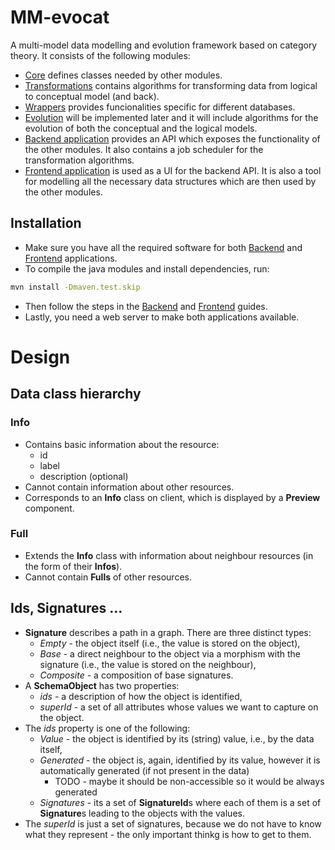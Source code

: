 # MM-evocat

A multi-model data modelling and evolution framework based on category theory. It consists of the following modules:
- [Core](./core/README.md) defines classes needed by other modules.
- [Transformations](./transformations/README.md) contains algorithms for transforming data from logical to conceptual model (and back).
- [Wrappers](./wrappers/README.md) provides funcionalities specific for different databases.
- [Evolution](./evolution/README.md) will be implemented later and it will include algorithms for the evolution of both the conceptual and the logical models.
- [Backend application](./server/README.md) provides an API which exposes the functionality of the other modules. It also contains a job scheduler for the transformation algorithms.
- [Frontend application](./example-ui//README.md) is used as a UI for the backend API. It is also a tool for modelling all the necessary data structures which are then used by the other modules.

## Installation

- Make sure you have all the required software for both [Backend](./server/README.md#requirements) and [Frontend](./example-ui/README.md#configuration) applications.
- To compile the java modules and install dependencies, run:
```bash
mvn install -Dmaven.test.skip
```
- Then follow the steps in the [Backend](./server/README.md) and [Frontend](./example-ui/README.md) guides.
- Lastly, you need a web server to make both applications available.

# Design

## Data class hierarchy

### Info

- Contains basic information about the resource:
    - id
    - label
    - description (optional)
- Cannot contain information about other resources.
- Corresponds to an **Info** class on client, which is displayed by a **Preview** component.

### Full

- Extends the **Info** class with information about neighbour resources (in the form of their **Infos**).
- Cannot contain **Fulls** of other resources.

## Ids, Signatures ...

- **Signature** describes a path in a graph. There are three distinct types:
    - *Empty* - the object itself (i.e., the value is stored on the object),
    - *Base* - a direct neighbour to the object via a morphism with the signature (i.e., the value is stored on the neighbour),
    - *Composite* - a composition of base signatures.
- A **SchemaObject** has two properties:
    - *ids* - a description of how the object is identified,
    - *superId* - a set of all attributes whose values we want to capture on the object.
- The *ids* property is one of the following:
    - *Value* - the object is identified by its (string) value, i.e., by the data itself,
    - *Generated* - the object is, again, identified by its value, however it is automatically generated (if not present in the data)
        - TODO - maybe it should be non-accessible so it would be always generated
    - *Signatures* - its a set of **SignatureId**s where each of them is a set of **Signature**s leading to the objects with the values.
- The *superId* is just a set of signatures, because we do not have to know what they represent - the only important thinkg is how to get to them.
